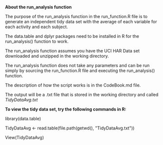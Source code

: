 **About the run_analysis function**

<p>The purpose of the run_analysis function in the run_function.R file is to generate an independent tidy data set with the average of each variable for each activity and each subject.</p>

The data.table and dplyr packages need to be installed in R for the run_analysis() function to work.

The run_analysis function assumes you have the UCI HAR Data set downloaded and unzipped in the working directory.

<p>The run_analysis function does not take any parameters and can be run simply by sourcing the run_function.R file and executing the run_analysis() function.</p>

The description of how the script works is in the CodeBook.md file.

The output will be a .txt file that is stored in the working directory and called *TidyDataAvg.txt*

**To view the tidy data set, try the following commands in R:**

library(data.table)

TidyDataAvg <- read.table(file.path(getwd(), "TidyDataAvg.txt"))

View(TidyDataAvg)